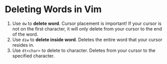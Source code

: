 # Deleting Words in Vim

1. Use `dw` to **delete word**. Cursor placement is important! If your cursor is not on the first character, it will only delete from your cursor to the end of the word.
2. Use `diw` to **delete inside word**. Deletes the entire word that your cursor resides in.
3. Use `dt<char>` to delete to character. Deletes from your cursor to the specified character.
